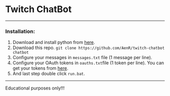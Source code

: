 # Twitch ChatBot
---
### Installation:
1. Download and install python from [here](https://www.python.org/downloads/).
2. Download this repo.
` git clone https://github.com/AenR/twitch-chatbot chatbot `
3. Configure your messages in ` messages.txt ` file (1 message per line).
4. Configure your OAuth tokens in ` oauths.txt `file (1 token per line).
You can get your tokens from [here](https://twitchapps.com/tmi/).
5. And last step double click ` run.bat `.
---
Educational purposes only!!!
